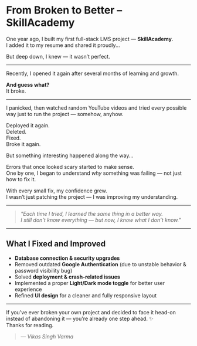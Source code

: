 #  From Broken to Better – SkillAcademy  

One year ago, I built my first full-stack LMS project — **SkillAcademy**.  
I added it to my resume and shared it proudly...

But deep down, I knew — it wasn’t perfect.

---

Recently, I opened it again after several months of learning and growth.

**And guess what?**  
It broke.

---

I panicked, then watched random YouTube videos and tried every possible way just to run the project — somehow, anyhow.

Deployed it again.  
Deleted.  
Fixed.  
Broke it again.

But something interesting happened along the way...

Errors that once looked scary started to make sense.  
One by one, I began to understand *why* something was failing — not just how to fix it.

With every small fix, my confidence grew.  
I wasn’t just patching the project — I was improving my understanding.

---

> _"Each time I tried, I learned the same thing in a better way.  
> I still don’t know everything — but now, I know what I don’t know."_  

---

##  What I Fixed and Improved

-  **Database connection & security upgrades**  
-  Removed outdated **Google Authentication** (due to unstable behavior & password visibility bug)  
-  Solved **deployment & crash-related issues**  
-  Implemented a proper **Light/Dark mode toggle** for better user experience  
-  Refined **UI design** for a cleaner and fully responsive layout  

---

If you've ever broken your own project and decided to face it head-on instead of abandoning it — you're already one step ahead. ✨  
Thanks for reading.

> _— Vikas Singh Varma_
